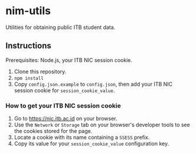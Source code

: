 # nim-utils

Utilities for obtaining public ITB student data.

## Instructions

Prerequisites: Node.js, your ITB NIC session cookie.

1. Clone this repository.
2. `npm install`
3. Copy `config.json.example` to `config.json`, then add your ITB NIC session cookie for `session_cookie_value`.

### How to get your ITB NIC session cookie

1. Go to https://nic.itb.ac.id on your browser.
2. Use the `Network` or `Storage` tab on your browser's developer tools to see the cookies stored for the page.
3. Locate a cookie with its name containing a `SSESS` prefix.
4. Copy its value for your `session_cookie_value` configuration key.
